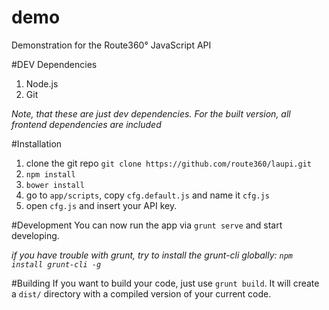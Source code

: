 demo
====

Demonstration for the Route360° JavaScript API

#DEV Dependencies
1. Node.js
2. Git

*Note, that these are just dev dependencies. For the built version, all frontend dependencies are included*

#Installation
1. clone the git repo `git clone https://github.com/route360/laupi.git`
2. `npm install`
3. `bower install`
3. go to `app/scripts`, copy `cfg.default.js` and name it `cfg.js`
4. open `cfg.js` and insert your API key.

#Development
You can now run the app via `grunt serve` and start developing.

*if you have trouble with grunt, try to install the grunt-cli globally: `npm install grunt-cli -g`*

#Building
If you want to build your code, just use `grunt build`. It will create a `dist/` directory with a compiled version of your current code.
